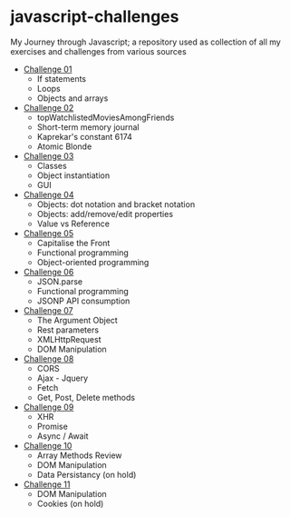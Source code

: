 # javascript-challenges

My Journey through Javascript; a repository used as collection of all my exercises and challenges from various sources

* [Challenge 01](./challenge_01)
  * If statements
  * Loops
  * Objects and arrays
* [Challenge 02](./challenge_02)
  * topWatchlistedMoviesAmongFriends
  * Short-term memory journal
  * Kaprekar's constant 6174
  * Atomic Blonde
* [Challenge 03](./challenge_03)
  * Classes
  * Object instantiation
  * GUI
* [Challenge 04](./challenge_04)
  * Objects: dot notation and bracket notation
  * Objects: add/remove/edit properties
  * Value vs Reference
* [Challenge 05](./challenge_05)
  * Capitalise the Front
  * Functional programming
  * Object-oriented programming
* [Challenge 06](./challenge_06)
  * JSON.parse
  * Functional programming
  * JSONP API consumption
* [Challenge 07](./challenge_07)
  * The Argument Object
  * Rest parameters
  * XMLHttpRequest
  * DOM Manipulation
* [Challenge 08](./challenge_08)
  * CORS
  * Ajax - Jquery
  * Fetch
  * Get, Post, Delete methods
* [Challenge 09](./challenge_09)
  * XHR
  * Promise
  * Async / Await
* [Challenge 10](./challenge_10)
  * Array Methods Review
  * DOM Manipulation
  * Data Persistancy (on hold)
* [Challenge 11](./challenge_11)
  * DOM Manipulation
  * Cookies (on hold)